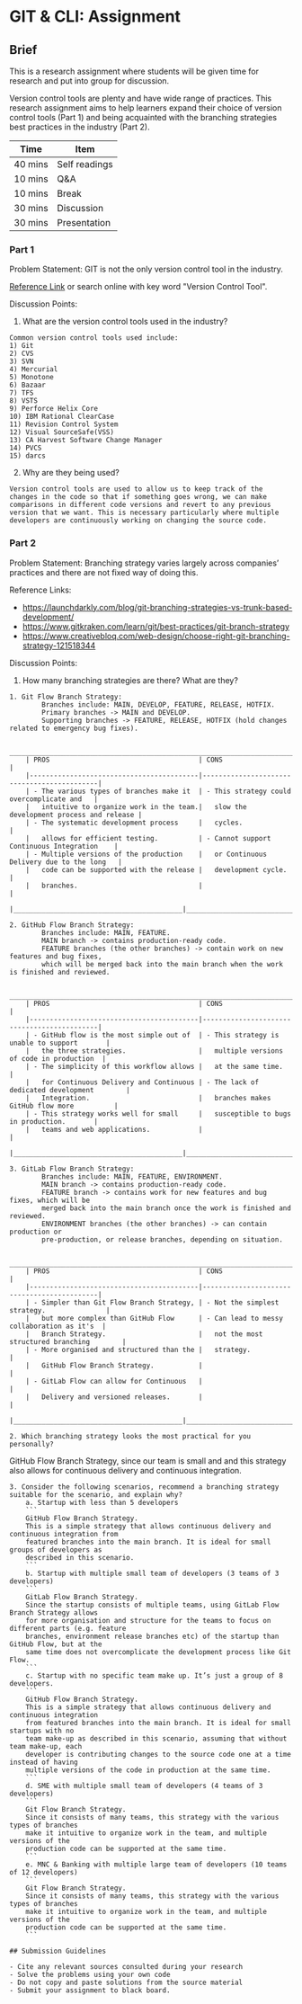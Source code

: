# GIT & CLI: Assignment

## Brief 

This is a research assignment where students will be given time for research and put into group for discussion.

Version control tools are plenty and have wide range of practices. This research assignment aims to help learners expand their choice of version control tools (Part 1) and being acquainted with the branching strategies best practices in the industry (Part 2).

| Time    | Item          |
|---------|---------------|
| 40 mins | Self readings |
| 10 mins | Q&A           |
| 10 mins | Break         |
| 30 mins | Discussion    |
| 30 mins | Presentation  |

### Part 1

Problem Statement: GIT is not the only version control tool in the industry. 

[Reference Link](https://www.softwaretestinghelp.com/version-control-software/) or search online with key word "Version Control Tool".

Discussion Points:

1. What are the version control tools used in the industry?
```
Common version control tools used include:
1) Git
2) CVS
3) SVN
4) Mercurial
5) Monotone
6) Bazaar
7) TFS
8) VSTS
9) Perforce Helix Core 
10) IBM Rational ClearCase
11) Revision Control System 
12) Visual SourceSafe(VSS) 
13) CA Harvest Software Change Manager
14) PVCS 
15) darcs 
```
2. Why are they being used?
```
Version control tools are used to allow us to keep track of the changes in the code so that if something goes wrong, we can make comparisons in different code versions and revert to any previous version that we want. This is necessary particularly where multiple developers are continuously working on changing the source code.
```
### Part 2

Problem Statement: Branching strategy varies largely across companies’ practices and there are not fixed way of doing this.

Reference Links:
- https://launchdarkly.com/blog/git-branching-strategies-vs-trunk-based-development/
- https://www.gitkraken.com/learn/git/best-practices/git-branch-strategy 
- https://www.creativebloq.com/web-design/choose-right-git-branching-strategy-121518344

Discussion Points:

1. How many branching strategies are there? What are they?
```
1. Git Flow Branch Strategy:
        Branches include: MAIN, DEVELOP, FEATURE, RELEASE, HOTFIX.
        Primary branches -> MAIN and DEVELOP.
        Supporting branches -> FEATURE, RELEASE, HOTFIX (hold changes related to emergency bug fixes).
```
         _______________________________________________________________________________________
        | PROS                                     | CONS                                       |
        |------------------------------------------|--------------------------------------------|
        | - The various types of branches make it  | - This strategy could overcomplicate and   |
        |   intuitive to organize work in the team.|   slow the development process and release |
        | - The systematic development process     |   cycles.                                  |
        |   allows for efficient testing.          | - Cannot support Continuous Integration    |
        | - Multiple versions of the production    |   or Continuous Delivery due to the long   |
        |   code can be supported with the release |   development cycle.                       |
        |   branches.                              |                                            |
        |__________________________________________|____________________________________________|
```
2. GitHub Flow Branch Strategy:
        Branches include: MAIN, FEATURE.
        MAIN branch -> contains production-ready code.
        FEATURE branches (the other branches) -> contain work on new features and bug fixes, 
        which will be merged back into the main branch when the work is finished and reviewed.
```
         _______________________________________________________________________________________
        | PROS                                     | CONS                                       |
        |------------------------------------------|--------------------------------------------|
        | - GitHub flow is the most simple out of  | - This strategy is unable to support       |
        |   the three strategies.                  |   multiple versions of code in production  |
        | - The simplicity of this workflow allows |   at the same time.                        |
        |   for Continuous Delivery and Continuous | - The lack of dedicated development        |
        |   Integration.                           |   branches makes GitHub flow more          |
        | - This strategy works well for small     |   susceptible to bugs in production.       |
        |   teams and web applications.            |                                            |
        |__________________________________________|____________________________________________|
```
3. GitLab Flow Branch Strategy:
        Branches include: MAIN, FEATURE, ENVIRONMENT.
        MAIN branch -> contains production-ready code.
        FEATURE branch -> contains work for new features and bug fixes, which will be 
        merged back into the main branch once the work is finished and reviewed.
        ENVIRONMENT branches (the other branches) -> can contain production or 
        pre-production, or release branches, depending on situation.
```
         _______________________________________________________________________________________
        | PROS                                     | CONS                                       |
        |------------------------------------------|--------------------------------------------|
        | - Simpler than Git Flow Branch Strategy, | - Not the simplest strategy.               |
        |   but more complex than GitHub Flow      | - Can lead to messy collaboration as it's  |
        |   Branch Strategy.                       |   not the most structured branching        |
        | - More organised and structured than the |   strategy.                                |
        |   GitHub Flow Branch Strategy.           |                                            |
        | - GitLab Flow can allow for Continuous   |                                            |
        |   Delivery and versioned releases.       |                                            |
        |__________________________________________|____________________________________________|
```
2. Which branching strategy looks the most practical for you personally?
```
GitHub Flow Branch Strategy, since our team is small and and this strategy also allows for
continuous delivery and continuous integration.
```
3. Consider the following scenarios, recommend a branching strategy suitable for the scenario, and explain why?
    a. Startup with less than 5 developers
    ```
    GitHub Flow Branch Strategy.
    This is a simple strategy that allows continuous delivery and continuous integration from 
    featured branches into the main branch. It is ideal for small groups of developers as 
    described in this scenario.
    ```
    b. Startup with multiple small team of developers (3 teams of 3 developers)
    ```
    GitLab Flow Branch Strategy.
    Since the startup consists of multiple teams, using GitLab Flow Branch Strategy allows 
    for more organisation and structure for the teams to focus on different parts (e.g. feature
    branches, environment release branches etc) of the startup than GitHub Flow, but at the 
    same time does not overcomplicate the development process like Git Flow.
    ```
    c. Startup with no specific team make up. It’s just a group of 8 developers.
    ```
    GitHub Flow Branch Strategy.
    This is a simple strategy that allows continuous delivery and continuous integration 
    from featured branches into the main branch. It is ideal for small startups with no 
    team make-up as described in this scenario, assuming that without team make-up, each 
    developer is contributing changes to the source code one at a time instead of having 
    multiple versions of the code in production at the same time.
    ```
    d. SME with multiple small team of developers (4 teams of 3 developers)
    ```
    Git Flow Branch Strategy.
    Since it consists of many teams, this strategy with the various types of branches 
    make it intuitive to organize work in the team, and multiple versions of the 
    production code can be supported at the same time.
    ```
    e. MNC & Banking with multiple large team of developers (10 teams of 12 developers)
    ```
    Git Flow Branch Strategy.
    Since it consists of many teams, this strategy with the various types of branches 
    make it intuitive to organize work in the team, and multiple versions of the 
    production code can be supported at the same time.
    ```

## Submission Guidelines

- Cite any relevant sources consulted during your research
- Solve the problems using your own code
- Do not copy and paste solutions from the source material
- Submit your assignment to black board.
